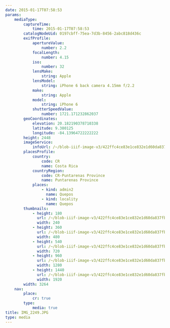 ```yaml
---
date: 2015-01-17T07:58:53
params:
    mediaType:
        captureTime:
            time: 2015-01-17T07:58:53
        catalogNodeUid: 0197cbff-75ea-7d3b-8456-2abc818d436c
        exifProfile:
            apertureValue:
                number: 2.2
            focalLength:
                number: 4.15
            iso:
                number: 32
            lensMake:
                string: Apple
            lensModel:
                string: iPhone 6 back camera 4.15mm f/2.2
            make:
                string: Apple
            model:
                string: iPhone 6
            shutterSpeedValue:
                number: 1721.171232862037
        geoCoordinates:
            elevation: 20.182190378710338
            latitude: 9.380125
            longitude: -84.13964722222222
        height: 2448
        imageService:
            infoUrl: /~/blob-iiif-image-v3/422ffc4ce83e1ce832e1d60da837fbcae9364e9605f9fb1a8f53679465103f32/info.json
        placesProfile:
            country:
                code: CR
                name: Costa Rica
            countryRegion:
                code: CR-Puntarenas Province
                name: Puntarenas Province
            places:
                - kind: admin2
                  name: Quepos
                - kind: locality
                  name: Quepos
        thumbnails:
            - height: 180
              url: /~/blob-iiif-image-v3/422ffc4ce83e1ce832e1d60da837fbcae9364e9605f9fb1a8f53679465103f32/full/240%2C180/0/default.jpg
              width: 240
            - height: 360
              url: /~/blob-iiif-image-v3/422ffc4ce83e1ce832e1d60da837fbcae9364e9605f9fb1a8f53679465103f32/full/480%2C360/0/default.jpg
              width: 480
            - height: 540
              url: /~/blob-iiif-image-v3/422ffc4ce83e1ce832e1d60da837fbcae9364e9605f9fb1a8f53679465103f32/full/720%2C540/0/default.jpg
              width: 720
            - height: 960
              url: /~/blob-iiif-image-v3/422ffc4ce83e1ce832e1d60da837fbcae9364e9605f9fb1a8f53679465103f32/full/1280%2C960/0/default.jpg
              width: 1280
            - height: 1440
              url: /~/blob-iiif-image-v3/422ffc4ce83e1ce832e1d60da837fbcae9364e9605f9fb1a8f53679465103f32/full/1920%2C1440/0/default.jpg
              width: 1920
        width: 3264
    nav:
        place:
            cr: true
        type:
            media: true
title: IMG_2249.JPG
type: media
---
```


